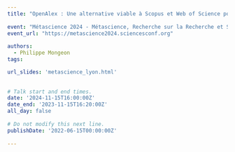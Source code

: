```yaml
---
title: "OpenAlex : Une alternative viable à Scopus et Web of Science pour la recherche et l'évaluation de la recherche?"
 
event: "Métascience 2024 - Métascience, Recherche sur la Recherche et Science Ouverte en dialogue."
event_url: "https://metascience2024.sciencesconf.org"
  
authors:
  - Philippe Mongeon
tags:

url_slides: 'metascience_lyon.html'
 
 
# Talk start and end times.
date: '2024-11-15T16:00:00Z'
date_end: '2023-11-15T16:20:00Z'
all_day: false
 
# Do not modify this next line.
publishDate: '2022-06-15T00:00:00Z'
 
---
```


